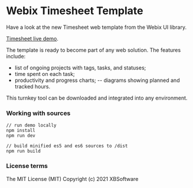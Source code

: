 Webix Timesheet Template
============

Have a look at the new Timesheet web template from the Webix UI library.

[Timesheet live demo](https://webix-hub.github.io/timesheet-template/dist/es5/index.html).

The template is ready to become part of any web solution. The features include:
- list of ongoing projects with tags, tasks, and statuses;
- time spent on each task;
- productivity and progress charts;
-- diagrams showing planned and tracked hours.

This turnkey tool can be downloaded and integrated into any environment.

### Working with sources

```
// run demo locally
npm install
npm run dev

// build minified es5 and es6 sources to /dist
npm run build
```

### License terms

The MIT License (MIT)
Copyright (c) 2021 XBSoftware